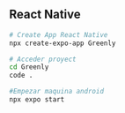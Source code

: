 ## React Native 

```bash
# Create App React Native
npx create-expo-app Greenly

# Acceder proyect
cd Greenly
code .

#Empezar maquina android
npx expo start


